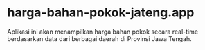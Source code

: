 # harga-bahan-pokok-jateng.app
 Aplikasi ini akan menampilkan harga bahan pokok secara real-time berdasarkan data dari berbagai daerah di Provinsi Jawa Tengah.
